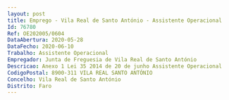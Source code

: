 ```yaml
--- 
layout: post
title: Emprego - Vila Real de Santo António - Assistente Operacional
Id: 76780
Ref: OE202005/0604
DataAbertura: 2020-05-28
DataFecho: 2020-06-10
Trabalho: Assistente Operacional
Empregador: Junta de Freguesia de Vila Real de Santo António
Descricao: Anexo 1 Lei 35 2014 de 20 de junho Assistente Operacional
CodigoPostal: 8900-311 VILA REAL SANTO ANTÓNIO
Concelho: Vila Real de Santo António
Distrito: Faro
--- 
```


